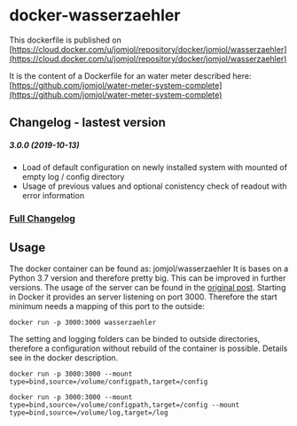 # docker-wasserzaehler

This dockerfile is published on [https://cloud.docker.com/u/jomjol/repository/docker/jomjol/wasserzaehler](https://cloud.docker.com/u/jomjol/repository/docker/jomjol/wasserzaehler)

It is the content of a Dockerfile for an water meter described here: [https://github.com/jomjol/water-meter-system-complete](https://github.com/jomjol/water-meter-system-complete)

## Changelog - lastest version
##### 3.0.0 (2019-10-13)
* Load of default configuration on newly installed system with mounted of empty log / config directory
* Usage of previous values and optional conistency check of readout with error information
### [Full Changelog](Changelog.md)


## Usage
The docker container can be found as: jomjol/wasserzaehler
It is bases on a Python 3.7 version and therefore pretty big. This can be improved in further versions. The usage of the server can be found in the [original post](https://github.com/jomjol/water-meter-system-complete). Starting in Docker it provides an server listening on port 3000. Therefore the start minimum needs a mapping of this port to the outside:

`docker run -p 3000:3000 wasserzaehler`

The setting and logging folders can be binded to outside directories, therefore a configuration without rebuild of the container is possible. Details see in the docker description.

`docker run -p 3000:3000 --mount type=bind,source=/volume/configpath,target=/config`

`docker run -p 3000:3000 --mount type=bind,source=/volume/configpath,target=/config --mount type=bind,source=/volume/log,target=/log`

